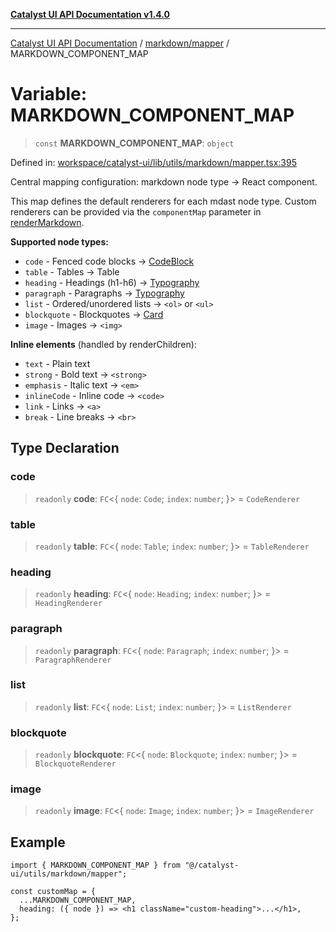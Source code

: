 [**Catalyst UI API Documentation v1.4.0**](../../../README.md)

---

[Catalyst UI API Documentation](../../../README.md) / [markdown/mapper](../README.md) / MARKDOWN_COMPONENT_MAP

# Variable: MARKDOWN_COMPONENT_MAP

> `const` **MARKDOWN_COMPONENT_MAP**: `object`

Defined in: [workspace/catalyst-ui/lib/utils/markdown/mapper.tsx:395](https://github.com/TheBranchDriftCatalyst/catalyst-ui/blob/main/lib/utils/markdown/mapper.tsx#L395)

Central mapping configuration: markdown node type → React component.

This map defines the default renderers for each mdast node type. Custom
renderers can be provided via the `componentMap` parameter in [renderMarkdown](../functions/renderMarkdown.md).

**Supported node types:**

- `code` - Fenced code blocks → [CodeBlock](../../../components/CodeBlock/CodeBlock/variables/CodeBlock.md)
- `table` - Tables → Table
- `heading` - Headings (h1-h6) → [Typography](../../../ui/typography/variables/ResponsiveTypography.md)
- `paragraph` - Paragraphs → [Typography](../../../ui/typography/variables/ResponsiveTypography.md)
- `list` - Ordered/unordered lists → `<ol>` or `<ul>`
- `blockquote` - Blockquotes → [Card](../../../ui/card/variables/Card.md)
- `image` - Images → `<img>`

**Inline elements** (handled by renderChildren):

- `text` - Plain text
- `strong` - Bold text → `<strong>`
- `emphasis` - Italic text → `<em>`
- `inlineCode` - Inline code → `<code>`
- `link` - Links → `<a>`
- `break` - Line breaks → `<br>`

## Type Declaration

### code

> `readonly` **code**: `FC`\<\{ `node`: `Code`; `index`: `number`; \}\> = `CodeRenderer`

### table

> `readonly` **table**: `FC`\<\{ `node`: `Table`; `index`: `number`; \}\> = `TableRenderer`

### heading

> `readonly` **heading**: `FC`\<\{ `node`: `Heading`; `index`: `number`; \}\> = `HeadingRenderer`

### paragraph

> `readonly` **paragraph**: `FC`\<\{ `node`: `Paragraph`; `index`: `number`; \}\> = `ParagraphRenderer`

### list

> `readonly` **list**: `FC`\<\{ `node`: `List`; `index`: `number`; \}\> = `ListRenderer`

### blockquote

> `readonly` **blockquote**: `FC`\<\{ `node`: `Blockquote`; `index`: `number`; \}\> = `BlockquoteRenderer`

### image

> `readonly` **image**: `FC`\<\{ `node`: `Image`; `index`: `number`; \}\> = `ImageRenderer`

## Example

```tsx
import { MARKDOWN_COMPONENT_MAP } from "@/catalyst-ui/utils/markdown/mapper";

const customMap = {
  ...MARKDOWN_COMPONENT_MAP,
  heading: ({ node }) => <h1 className="custom-heading">...</h1>,
};
```
